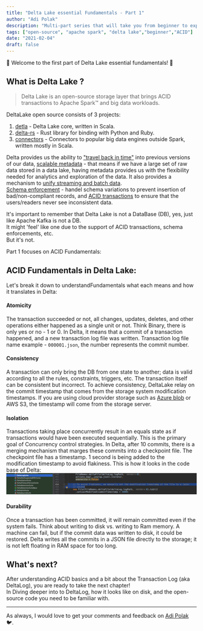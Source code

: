 ```yaml
---
title: "Delta Lake essential Fundamentals - Part 1"
author: "Adi Polak"
description: "Multi-part series that will take you from beginner to expert in Delta Lake"
tags: ["open-source", "apache spark", "delta lake","beginner","ACID"]
date: "2021-02-04"
draft: false
---
```

🎉 Welcome to the first part of Delta Lake essential fundamentals! 🎉


## What is Delta Lake ?
<blockquote>
<p>Delta Lake is an open-source storage layer that brings ACID
transactions to Apache Spark™ and big data workloads. </p>
</blockquote>

DeltaLake open source consists of 3 projects:
1. [detla](https://github.com/delta-io/delta) - Delta Lake core, written in Scala.
2. [delta-rs](https://github.com/delta-io/delta-rs) - Rust library for binding with Python and Ruby.
3. [connectors](https://github.com/delta-io/connectors) - Connectors to popular big data engines outside Spark, written mostly in Scala.


Delta provides us the ability to <u>"travel back in time"</u> into previous versions of our data, <u>scalable metadata</u> - that means if we have a large set of raw data stored in a data lake, having metadata provides us with the flexibility needed for analytics and exploration of the data. It also provides a mechanism to <u>unify streaming and batch data</u>.<br>
<u>Schema enforcement</u> - handel schema variations to prevent insertion of bad/non-compliant records, and <u>ACID transactions</u> to ensure that the users/readers never see inconsistent data.

<highlight>
<p>It's important to remember that Delta Lake is not a DataBase (DB), yes, just like Apache Kafka is not a DB.<br>
It might 'feel' like one due to the support of ACID transactions, schema enforcements, etc.<br>
But it's not.</p>
</highlight>

Part 1 focuses on ACID Fundamentals:

## ACID Fundamentals in Delta Lake:
Let's break it down to understandFundamentals what each means and how it translates in Delta:

#### Atomicity
  The transaction succeeded or not, all changes, updates, deletes, and other operations either happened as a single unit or not. Think Binary, there is only yes or no - 1 or 0. In Delta, it means that a commit of a transaction happened, and a new transaction log file was written. Transaction log file name example - `000001.json`, the number represents the commit number.
#### Consistency
   A transaction can only bring the DB from one state to another; data is valid according to all the rules, constraints, triggers, etc. The transaction itself can be consistent but incorrect. To achieve consistency, DeltaLake relay on the commit timestamp that comes from the storage system modification timestamps. If you are using cloud provider storage such as [Azure blob](https://docs.microsoft.com/en-us/azure/storage/blobs/storage-blobs-introduction?WT.mc_id=delta-13569-adpolak) or AWS S3, the timestamp will come from the storage server.
#### Isolation
  Transactions taking place concurrently result in an equals state as if transactions would have been executed sequentially. This is the primary goal of Concurrency control strategies. In Delta, after 10 commits, there is a merging mechanism that marges these commits into a checkpoint file. The checkpoint file has a timestamp. 1 second is being added to the modification timestamp to avoid flakiness. This is how it looks in the code base of Delta: 
  <img class="responsive" src="/images/delta-lake-avoid-flakiness-commit.png" alt="drawing">

#### Durability
  Once a transaction has been committed, it will remain committed even if the system fails. Think about writing to disk vs. writing to Ram memory. A machine can fail, but if the commit data was written to disk, it could be restored. Delta writes all the commits in a JSON file directly to the storage; it is not left floating in RAM space for too long.

## What's next?

After understanding ACID basics and a bit about the Transaction Log (aka DeltaLog), you are ready to take the next chapter! <br> In Diving deeper into to DeltaLog, how it looks like on disk, and the open-source code you need to be familiar with. 

-------------------------------------------
As always, I would love to get your comments and feedback on [Adi Polak](https://twitter.com/intent/follow?original_referer=http%3A%2F%2Flocalhost%3A1313%2F&ref_src=twsrc%5Etfw&region=follow_link&screen_name=AdiPolak&tw_p=followbutton) 🐦.
